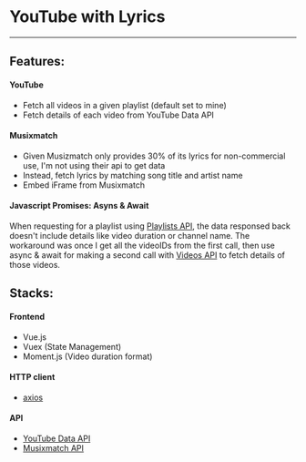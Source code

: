 # YouTube with Lyrics

---
## Features:
#### YouTube
- Fetch all videos in a given playlist (default set to mine)
- Fetch details of each video from YouTube Data API

#### Musixmatch
- Given Musizmatch only provides 30% of its lyrics for non-commercial use, I'm not using their api to get data
- Instead, fetch lyrics by matching song title and artist name
- Embed iFrame from Musixmatch

#### Javascript Promises: Asyns & Await  
When requesting for a playlist using [Playlists API](https://developers.google.com/youtube/v3/docs/playlists/list), the data responsed back doesn't include details like video duration or channel name. The workaround was once I get all the videoIDs from the first call, then use async & await for making a second call with [Videos API](https://developers.google.com/youtube/v3/docs/videos/list) to fetch details of those videos.
 
## Stacks:
#### Frontend 
- Vue.js  
- Vuex (State Management)
- Moment.js (Video duration format)

#### HTTP client  
- [axios](https://github.com/axios/axios)  

#### API  
- [YouTube Data API](https://developers.google.com/youtube/v3/) 
- [Musixmatch API](https://developer.musixmatch.com/documentation/api-reference/matcher-lyrics-get)
